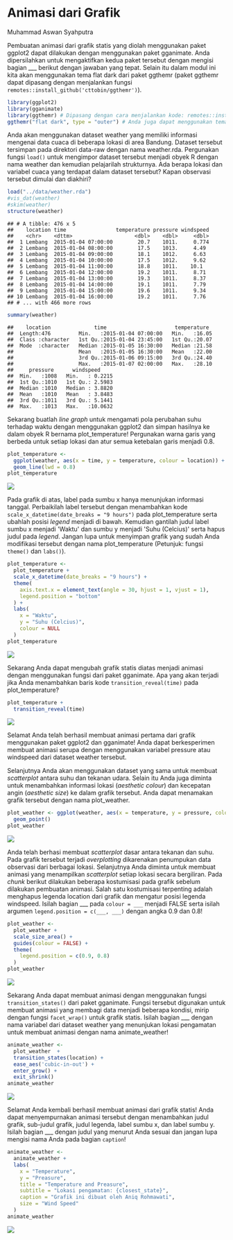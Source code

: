 Animasi dari Grafik
================
Muhammad Aswan Syahputra

Pembuatan animasi dari grafik statis yang diolah menggunakan paket ggplot2 dapat dilakukan dengan menggunakan paket gganimate. Anda dipersilahkan untuk mengaktifkan kedua paket tersebut dengan mengisi bagian \_\_\_ berikut dengan jawaban yang tepat. Selain itu dalam modul ini kita akan menggunakan tema flat dark dari paket ggthemr (paket ggthemr dapat dipasang dengan menjalankan fungsi `remotes::install_github('cttobin/ggthemr')`).

``` r
library(ggplot2)
library(gganimate)
library(ggthemr) # Dipasang dengan cara menjalankan kode: remotes::install_github('cttobin/ggthemr')
ggthemr("flat dark", type = "outer") # Anda juga dapat menggunakan tema lain. Pilihan tema dapat dilihat di https://github.com/cttobin/ggthemr#palettes
```

Anda akan menggunakan dataset weather yang memiliki informasi mengenai data cuaca di beberapa lokasi di area Bandung. Dataset tersebut tersimpan pada direktori data-raw dengan nama weather.rda. Pergunakan fungsi `load()` untuk mengimpor dataset tersebut menjadi obyek R dengan nama weather dan kemudian pelajarilah strukturnya. Ada berapa lokasi dan variabel cuaca yang terdapat dalam dataset tersebut? Kapan observasi tersebut dimulai dan diakhiri?

``` r
load("../data/weather.rda")
#vis_dat(weather)
#skim(weather)
structure(weather)
```

    ## # A tibble: 476 x 5
    ##    location time                temperature pressure windspeed
    ##    <chr>    <dttm>                    <dbl>    <dbl>     <dbl>
    ##  1 Lembang  2015-01-04 07:00:00        20.7    1011.     0.774
    ##  2 Lembang  2015-01-04 08:00:00        17.5    1013.     4.49 
    ##  3 Lembang  2015-01-04 09:00:00        18.1    1012.     6.63 
    ##  4 Lembang  2015-01-04 10:00:00        17.5    1012.     9.62 
    ##  5 Lembang  2015-01-04 11:00:00        18.8    1011.    10.1  
    ##  6 Lembang  2015-01-04 12:00:00        19.2    1011.     8.71 
    ##  7 Lembang  2015-01-04 13:00:00        19.3    1011.     8.37 
    ##  8 Lembang  2015-01-04 14:00:00        19.1    1011.     7.79 
    ##  9 Lembang  2015-01-04 15:00:00        19.6    1011.     9.34 
    ## 10 Lembang  2015-01-04 16:00:00        19.2    1011.     7.76 
    ## # ... with 466 more rows

``` r
summary(weather)
```

    ##    location              time                      temperature   
    ##  Length:476         Min.   :2015-01-04 07:00:00   Min.   :16.05  
    ##  Class :character   1st Qu.:2015-01-04 23:45:00   1st Qu.:20.07  
    ##  Mode  :character   Median :2015-01-05 16:30:00   Median :21.58  
    ##                     Mean   :2015-01-05 16:30:00   Mean   :22.00  
    ##                     3rd Qu.:2015-01-06 09:15:00   3rd Qu.:24.40  
    ##                     Max.   :2015-01-07 02:00:00   Max.   :28.10  
    ##     pressure      windspeed      
    ##  Min.   :1008   Min.   : 0.2215  
    ##  1st Qu.:1010   1st Qu.: 2.5983  
    ##  Median :1010   Median : 3.8820  
    ##  Mean   :1010   Mean   : 3.8483  
    ##  3rd Qu.:1011   3rd Qu.: 5.1441  
    ##  Max.   :1013   Max.   :10.0632

Sekarang buatlah *line graph* untuk mengamati pola perubahan suhu terhadap waktu dengan menggunakan ggplot2 dan simpan hasilnya ke dalam obyek R bernama plot\_temperature! Pergunakan warna garis yang berbeda untuk setiap lokasi dan atur semua ketebalan garis menjadi 0.8.

``` r
plot_temperature <- 
  ggplot(weather, aes(x = time, y = temperature, colour = location)) +
  geom_line(lwd = 0.8)
plot_temperature
```

<img src="005_animasi-grafik_files/figure-markdown_github/plot-temperature1-1.png" style="display: block; margin: auto;" />

Pada grafik di atas, label pada sumbu x hanya menunjukan informasi tanggal. Perbaikilah label tersebut dengan menambahkan kode `scale_x_datetime(date_breaks = "9 hours")` pada plot\_temperature serta ubahlah posisi *legend* menjadi di bawah. Kemudian gantilah judul label sumbu x menjadi 'Waktu' dan sumbu y menjadi 'Suhu (Celcius)' serta hapus judul pada *legend*. Jangan lupa untuk menyimpan grafik yang sudah Anda modifikasi tersebut dengan nama plot\_temperature (Petunjuk: fungsi `theme()` dan `labs()`).

``` r
plot_temperature <- 
  plot_temperature +
  scale_x_datetime(date_breaks = "9 hours") +
  theme(
    axis.text.x = element_text(angle = 30, hjust = 1, vjust = 1),
    legend.position = "bottom"
  ) +
  labs(
    x = "Waktu",
    y = "Suhu (Celcius)",
    colour = NULL
  )
plot_temperature
```

<img src="005_animasi-grafik_files/figure-markdown_github/plot-temperature2-1.png" style="display: block; margin: auto;" />

Sekarang Anda dapat mengubah grafik statis diatas menjadi animasi dengan menggunakan fungsi dari paket gganimate. Apa yang akan terjadi jika Anda menambahkan baris kode `transition_reveal(time)` pada plot\_temperature?

``` r
plot_temperature +
  transition_reveal(time)
```

<img src="005_animasi-grafik_files/figure-markdown_github/animate-temperature-1.gif" style="display: block; margin: auto;" />

Selamat Anda telah berhasil membuat animasi pertama dari grafik menggunakan paket ggplot2 dan gganimate! Anda dapat berkesperimen membuat animasi serupa dengan menggunakan variabel pressure atau windspeed dari dataset weather tersebut.

Selanjutnya Anda akan menggunakan dataset yang sama untuk membuat *scatterplot* antara suhu dan tekanan udara. Selain itu Anda juga diminta untuk menambahkan informasi lokasi (*aesthetic colour*) dan kecepatan angin (*aesthetic size*) ke dalam grafik tersebut. Anda dapat menamakan grafik tersebut dengan nama plot\_weather.

``` r
plot_weather <- ggplot(weather, aes(x = temperature, y = pressure, colour = location, size = windspeed)) +
  geom_point()
plot_weather
```

<img src="005_animasi-grafik_files/figure-markdown_github/plot-weather1-1.png" style="display: block; margin: auto;" />

Anda telah berhasi membuat *scatterplot* dasar antara tekanan dan suhu. Pada grafik tersebut terjadi *overplotting* dikarenakan penumpukan data observasi dari berbagai lokasi. Selanjutnya Anda diminta untuk membuat animasi yang menampilkan *scatterplot* setiap lokasi secara bergiliran. Pada *chunk* berikut dilakukan beberapa kostumisasi pada grafik sebelum dilakukan pembuatan animasi. Salah satu kostumisasi terpenting adalah menghapus legenda location dari grafik dan mengatur posisi legenda windspeed. Isilah bagian \_\_\_ pada `colour = ___` menjadi FALSE serta isilah argumen `legend.position = c(___, ___)` dengan angka 0.9 dan 0.8!

``` r
plot_weather <- 
  plot_weather +
  scale_size_area() +
  guides(colour = FALSE) +
  theme(
    legend.position = c(0.9, 0.8)
  )
plot_weather
```

<img src="005_animasi-grafik_files/figure-markdown_github/plot-weather2-1.png" style="display: block; margin: auto;" />

Sekarang Anda dapat membuat animasi dengan menggunakan fungsi `transition_states()` dari paket gganimate. Fungsi tersebut digunakan untuk membuat animasi yang membagi data menjadi beberapa kondisi, mirip dengan fungsi `facet_wrap()` untuk grafik statis. Isilah bagian \_\_\_ dengan nama variabel dari dataset weather yang menunjukan lokasi pengamatan untuk membuat animasi dengan nama animate\_weather!

``` r
animate_weather <- 
  plot_weather  +
  transition_states(location) +
  ease_aes('cubic-in-out') +
  enter_grow() +
  exit_shrink()
animate_weather
```

<img src="005_animasi-grafik_files/figure-markdown_github/animate-weather-1.gif" style="display: block; margin: auto;" />

Selamat Anda kembali berhasil membuat animasi dari grafik statis! Anda dapat menyempurnakan animasi tersebut dengan menambahkan judul grafik, sub-judul grafik, judul legenda, label sumbu x, dan label sumbu y. Isilah bagian \_\_\_ dengan judul yang menurut Anda sesuai dan jangan lupa mengisi nama Anda pada bagian `caption`!

``` r
animate_weather <- 
  animate_weather +
  labs(
    x = "Temperature",
    y = "Preasure",
    title = "Temperature and Preasure",
    subtitle = "Lokasi pengamatan: {closest_state}",
    caption = "Grafik ini dibuat oleh Aniq Rohmawati",
    size = "Wind Speed"
  )
animate_weather
```

<img src="005_animasi-grafik_files/figure-markdown_github/animate-weather2-1.gif" style="display: block; margin: auto;" />
